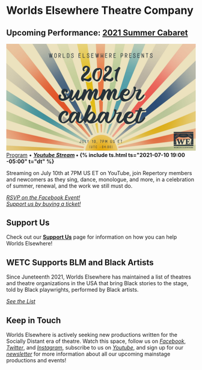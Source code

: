 # Worlds Elsewhere Theatre Company

## Upcoming Performance: [2021 Summer Cabaret][2021.07-program]

[![2021 Summer Cabaret Banner](/assets/img/shows/2021.07/summer-cabaret/banner.jpg)][2021.07-program] \
[Program][2021.07-program] &bull; **[<i yt>Youtube Stream</i>][2021.07-stream] &bull; {% include ts.html ts="2021-07-10 19:00 -05:00" t="dt" %}**

Streaming on July 10th at 7PM US ET on YouTube, join Repertory members and newcomers as they sing, dance, monologue, and more, in a celebration of summer, renewal, and the work we still must do.

[<i fb>RSVP on the Facebook Event!</i>][2021.07-fb] \
[<i bpt>Support us by buying a ticket!</i>][2021.07-bpt]

[2021.07-program]: </shows/2021.07/summer-cabaret> "View the Program here!"
[2021.07-stream]: <https://youtu.be/KZGvGEQI3yw> "Watch the stream here!"
[2021.07-bpt]: <https://brownpapertickets.com/event/5161120> "Tickets available through Brown Paper Tickets!"
[2021.07-fb]: <https://facebook.com/events/351848592577663/> "{{page.title}} event on Facebook!"

## Support Us

Check out our **[Support Us](/pages/support-us)** page for information on how you can help Worlds Elsewhere!

## <i blm></i> WETC Supports BLM and Black Artists

Since Juneteenth 2021, Worlds Elsewhere has maintained a list of theatres and theatre organizations in the USA that bring Black stories to the stage, told by Black playwrights, performed by Black artists.

[<i cta>See the List</i>](./resources/black-theatres-usa)

## Keep in Touch

Worlds Elsewhere is actively seeking new productions written for the Socially Distant era of theatre. Watch this space, follow us on [<i fb>Facebook</i>][facebook], [<i twitter>Twitter</i>][twitter], and [<i gram>Instagram</i>][instagram], subscribe to us on [<i yt>Youtube</i>][youtube], and sign up for our [<i news>newsletter</i>][newsletter] for more information about all our upcoming mainstage productions and events!

[youtube]: <{{ site.social.yt.url }}> "{{ site.social.yt.title }}"
[facebook]: <{{ site.social.fb.url }}> "{{ site.social.fb.title }}"
[twitter]: <{{ site.social.twitter.url }}> "{{ site.social.twitter.title }}"
[instagram]: <{{ site.social.gram.url }}> "{{ site.social.gram.title }}"
[newsletter]: <{{ site.social.news.url }}> "{{ site.social.news.title }}"
